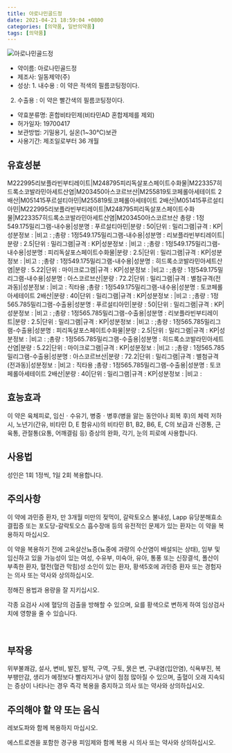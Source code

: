 ```yaml
---
title: 아로나민골드정
date: 2021-04-21 18:59:04 +0800
categories: [의약품, 일반의약품]
tags: [의약품]
---
```

![아로나민골드정](https://nedrug.mfds.go.kr/pbp/cmn/itemImageDownload/154609810414600027)

- 약이름: 아로나민골드정
- 제조사: 일동제약(주)
- 성상: 1. 내수용 : 이 약은 적색의 필름코팅정이다.
2. 수출용 : 이 약은 빨간색의 필름코팅정이다.

- 약효분류명: 혼합비타민제(비타민AD 혼합제제를 제외)
- 허가일자: 19700417
- 보관방법: 기밀용기, 실온(1~30℃)보관
- 사용기간: 제조일로부터 36 개월
## 유효성분
M222995리보플라빈부티레이트|M248795피리독살포스페이트수화물|M223357히드록소코발라민아세트산염|M203450아스코르브산|M255819토코페롤아세테이트 2배산|M051415푸르설티아민|M255819토코페롤아세테이트 2배산|M051415푸르설티아민|M222995리보플라빈부티레이트|M248795피리독살포스페이트수화물|M223357히드록소코발라민아세트산염|M203450아스코르브산
총량 : 1정549.175밀리그램-내수용|성분명 : 푸르설티아민|분량 : 50|단위 : 밀리그램|규격 : KP|성분정보 : |비고 : ;총량 : 1정549.175밀리그램-내수용|성분명 : 리보플라빈부티레이트|분량 : 2.5|단위 : 밀리그램|규격 : KP|성분정보 : |비고 : ;총량 : 1정549.175밀리그램-내수용|성분명 : 피리독살포스페이트수화물|분량 : 2.5|단위 : 밀리그램|규격 : KP|성분정보 : |비고 : ;총량 : 1정549.175밀리그램-내수용|성분명 : 히드록소코발라민아세트산염|분량 : 5.22|단위 : 마이크로그램|규격 : KP|성분정보 : |비고 : ;총량 : 1정549.175밀리그램-내수용|성분명 : 아스코르브산|분량 : 72.2|단위 : 밀리그램|규격 : 별첨규격(전과동)|성분정보 : |비고 : 직타용
;총량 : 1정549.175밀리그램-내수용|성분명 : 토코페롤아세테이트 2배산|분량 : 40|단위 : 밀리그램|규격 : KP|성분정보 : |비고 : ;총량 : 1정565.785밀리그램-수출용|성분명 : 푸르설티아민|분량 : 50|단위 : 밀리그램|규격 : KP|성분정보 : |비고 : ;총량 : 1정565.785밀리그램-수출용|성분명 : 리보플라빈부티레이트|분량 : 2.5|단위 : 밀리그램|규격 : KP|성분정보 : |비고 : ;총량 : 1정565.785밀리그램-수출용|성분명 : 피리독살포스페이트수화물|분량 : 2.5|단위 : 밀리그램|규격 : KP|성분정보 : |비고 : ;총량 : 1정565.785밀리그램-수출용|성분명 : 히드록소코발라민아세트산염|분량 : 5.22|단위 : 마이크로그램|규격 : KP|성분정보 : |비고 : ;총량 : 1정565.785밀리그램-수출용|성분명 : 아스코르브산|분량 : 72.2|단위 : 밀리그램|규격 : 별첨규격(전과동)|성분정보 : |비고 : 직타용
;총량 : 1정565.785밀리그램-수출용|성분명 : 토코페롤아세테이트 2배산|분량 : 40|단위 : 밀리그램|규격 : KP|성분정보 : |비고 :
## 효능효과
이 약은 육체피로, 임신ㆍ수유기, 병중ㆍ병후(병을 앓는 동안이나 회복 후)의 체력 저하 시, 노년기(간유, 비타민 D, E 함유시)의 비타민 B1, B2, B6, E, C의 보급과 신경통, 근육통, 관절통(요통, 어깨결림 등) 증상의 완화, 각기, 눈의 피로에 사용합니다.

## 사용법
성인은 1회 1정씩, 1일 2회 복용합니다.

## 주의사항
이 약에 과민증 환자, 만 3개월 미만의 젖먹이, 갈락토오스 불내성, Lapp 유당분해효소 결핍증 또는 포도당-갈락토오스 흡수장애 등의 유전적인 문제가 있는 환자는 이 약을 복용하지 마십시오.

이 약을 복용하기 전에 고옥살산뇨증(뇨중에 과량의 수산염이 배설되는 상태), 임부 및 임신하고 있을 가능성이 있는 여성, 수유부, 미숙아, 유아, 통풍 또는 신장결석, 폴산이 부족한 환자, 혈전(혈관 막힘)성 소인이 있는 환자, 황색5호에 과민증 환자 또는 경험자는 의사 또는 약사와 상의하십시오.

정해진 용법과 용량을 잘 지키십시오.

각종 요검사 시에 혈당의 검출을 방해할 수 있으며, 요를 황색으로 변하게 하여 임상검사치에 영향을 줄 수 있습니다.

 

## 부작용
위부불쾌감, 설사, 변비, 발진, 발적, 구역, 구토, 묽은 변, 구내염(입안염), 식욕부진, 복부팽만감, 생리가 예정보다 빨라지거나 양이 점점 많아질 수 있으며, 출혈이 오래 지속되는 증상이 나타나는 경우 즉각 복용을 중지하고 의사 또는 약사와 상의하십시오.

## 주의해야 할 약 또는 음식
레보도파와 함께 복용하지 마십시오.

에스트로겐을 포함한 경구용 피임제와 함께 복용 시 의사 또는 약사와 상의하십시오.

